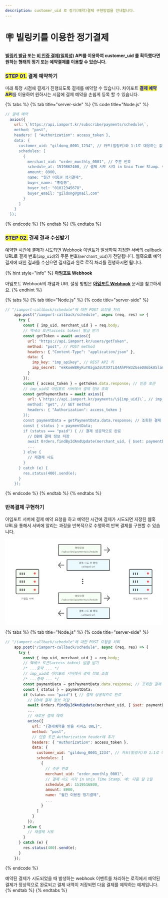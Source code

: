 ```yaml
---
description: customer_uid 로 정기(예약)결제 구현방법을 안내합니다.
---
```


# 🪧 빌링키를 이용한 정기결제

#### [빌링키 발급](../../api/api-2/api-1.md) 또는 [비 인증 결제(일회성)](../../api/api-4/api-1.md) API를 이용하여 customer\_uid 를 획득했다면 원하는 형태의 정기 또는 예약결제를 이용할 수 있습니다.

### <mark style="color:blue;">**STEP 01.**</mark> 결제 예약하기

미래 특정 시점에 결제가 진행되도록 결제를 예약할 수 있습니다. 차이포트 <mark style="color:blue;">**결제 예약 API**</mark>를 이용하여 원하시는 시점에 결제 예약을 손쉽게 등록 할 수 있습니다.&#x20;

{% tabs %}
{% tab title="server-side" %}
{% code title="Node.js" %}
```javascript
// 결제 예약
  axios({
    url: \`https://api.iamport.kr/subscribe/payments/schedule\`,
    method: "post",
    headers: { "Authorization": access_token }, 
    data: {
      customer_uid: "gildong_0001_1234", // 카드(빌링키)와 1:1로 대응하는 값
      schedules: [
        {
          merchant_uid: "order_monthly_0001", // 주문 번호
          schedule_at: 1519862400, // 결제 시도 시각 in Unix Time Stamp. 예: 다음 달 1일
          amount: 8900,
          name: "월간 이용권 정기결제",
          buyer_name: "홍길동",
          buyer_tel: "01012345678",
          buyer_email: "gildong@gmail.com"
        }
      ]
    }
  });
```
{% endcode %}
{% endtab %}
{% endtabs %}

### <mark style="color:blue;">**STEP 02.**</mark> 결제 결과 수신받기

예약한 시간에 결제가 시도되면 Webhook 이벤트가 발생하여 지정한 서버의 callback URL로 결제 번호(`imp_uid`)와 주문 번호(`merchant_uid`)가 전달됩니다. 웹훅으로 예약결제에 대한 결과를 수신으면 결제결과 완료 로직 처리를 진행하시면 됩니다.

{% hint style="info" %}
**아임포트 Webhook**

아임포트 Webhook의 개념과 URL 설정 방법은 [**아임포트 Webhook**](../../undefined-2/webhook.md) 문서를 참고하세요.
{% endhint %}

{% tabs %}
{% tab title="Node.js" %}
{% code title="server-side" %}
```javascript
// "/iamport-callback/schedule"에 대한 POST 요청을 처리
    app.post("/iamport-callback/schedule", async (req, res) => {
      try {
        const { imp_uid, merchant_uid } = req.body;
        // 액세스 토큰(access token) 발급 받기
        const getToken = await axios({
          url: "https://api.iamport.kr/users/getToken",
          method: "post", // POST method
          headers: { "Content-Type": "application/json" }, 
          data: {
            imp_key: "imp_apikey", // REST API 키
            imp_secret: "ekKoeW8RyKuT0zgaZsUtXXTLQ4AhPFW3ZGseDA6bkA5lamv9OqDMnxyeB9wqOsuO9W3Mx9YSJ4dTqJ3f" 
          }
        });
        const { access_token } = getToken.data.response; // 인증 토큰
        // imp_uid로 아임포트 서버에서 결제 정보 조회
        const getPaymentData = await axios({
          url: \`https://api.iamport.kr/payments/\${imp_uid}\`, // imp_uid 전달
          method: "get", // GET method
          headers: { "Authorization": access_token } 
        });
        const paymentData = getPaymentData.data.response; // 조회한 결제 정보
        const { status } = paymentData;
        if (status === "paid") { // 결제 성공적으로 완료
          // DB에 결제 정보 저장
          await Orders.findByIdAndUpdate(merchant_uid, { $set: paymentData }); // Mongoose
          ...
        } else {
          // 재결제 시도
        }
      } catch (e) {
        res.status(400).send(e);
      }
    });
```
{% endcode %}
{% endtab %}
{% endtabs %}

### 반복결제 구현하기

아임포트 서버에 결제 예약 요청을 하고 예약한 시간에 결제가 시도되면 지정된 웹훅 URL을 통해서 서버에 알리는 과정을 반복적으로 수행하여 반복 결제를 구현할 수 있습니다. &#x20;

![반복결제 Flow 도식화](<../../.gitbook/assets/image (18) (1) (1) (1) (1) (1).png>)

{% tabs %}
{% tab title="Node.js" %}
{% code title="server-side" %}
```javascript
// "/iamport-callback/schedule"에 대한 POST 요청을 처리
    app.post("/iamport-callback/schedule", async (req, res) => {
      try {
        const { imp_uid, merchant_uid } = req.body;
        // 액세스 토큰(access token) 발급 받기
        /* ...중략 ... */
        // imp_uid로 아임포트 서버에서 결제 정보 조회
        /* ...중략 ... */
        const paymentData = getPaymentData.data.response; // 조회한 결제 정보
        const { status } = paymentData;
        if (status === "paid") { // 결제 성공적으로 완료
          // DB에 결제 정보 저장
          await Orders.findByIdAndUpdate(merchant_uid, { $set: paymentData }); 
          ...
          // 새로운 결제 예약
          axios({
            url: "{결제예약을 받을 서비스 URL}", 
            method: "post",
            // 인증 토큰 Authorization header에 추가
            headers: { "Authorization": access_token }, 
            data: {
              customer_uid: "gildong_0001_1234", // 카드(빌링키)와 1:1로 대응하는 값
              schedules: [
                {
                  // 주문 번호
                  merchant_uid: "order_monthly_0001", 
                  // 결제 시도 시각 in Unix Time Stamp. 예: 다음 달 1일
                  schedule_at: 1519516800, 
                  amount: 8900,
                  name: "월간 이용권 정기결제",
                  ...
                }
              ]
            }
          });
        } else {
          // 재결제 시도
        }
      } catch (e) {
        res.status(400).send(e);
      }
    });
```
{% endcode %}

예약된 결제가 시도되었을 때 발생하는 webhook 이벤트를 처리하는 로직에서 예약된 결제가 정상적으로 완료되고 결제 내역이 저장되면 다음 결제를 예약하는 예제입니다.
{% endtab %}
{% endtabs %}
